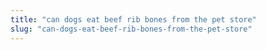 ```yaml
---
title: "can dogs eat beef rib bones from the pet store"
slug: "can-dogs-eat-beef-rib-bones-from-the-pet-store"
---
```


